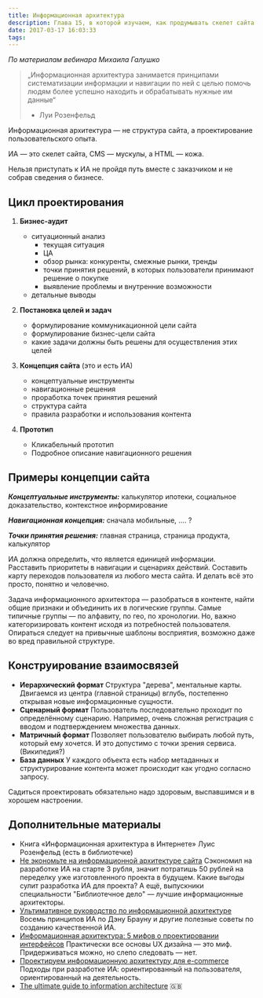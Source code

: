 ```yaml
---
title: Информационная архитектура
description: Глава 15, в которой изучаем, как продумывать скелет сайта
date: 2017-03-17 16:03:33
tags:
---
```


_По материалам вебинара Михаила Галушко_

> „Информационная архитектура занимается принципами систематизации информации и навигации по ней с целью помочь людям более успешно находить и обрабатывать нужные им данные“
> - Луи Розенфельд

Информационная архитектура — не структура сайта, а проектирование пользовательского опыта.

ИА — это скелет сайта, CMS — мускулы, а HTML — кожа.

Нельзя приступать к ИА не пройдя путь вместе с заказчиком и не собрав сведения о бизнесе.

## Цикл проектирования

1. **Бизнес-аудит**

    * ситуационный анализ
      * текущая ситуация
      * ЦА
      * обзор рынка: конкуренты, смежные рынки, тренды
      * точки принятия решений, в которых пользователи принимают решение о покупке
      * выявление проблемы и внутренние возможности
    * детальные выводы
2. **Постановка целей и задач**
    * формулирование коммуникационной цели сайта
    * формулирование бизнес-цели сайта
    * какие задачи должны быть решены для осуществления этих целей
3. **Концепция сайта** (это и есть ИА)
    * концептуальные инструменты
    * навигационные решения
    * проработка точек принятия решений
    * структура сайта
    * правила разработки и использования контента
4. **Прототип**
    * Кликабельный прототип
    * Подробное описание навигационного решения


## Примеры концепции сайта

_**Концептуальные инструменты:**_ калькулятор ипотеки, социальное доказательство, контекстное информирование

_**Навигационная концепция:**_ сначала мобильные, .... ?

_**Точки принятия решения:**_ главная страница, страница продукта, калькулятор


ИА должна определить, что является единицей информации. Расставить приоритеты в навигации и сценариях действий. Составить карту переходов пользователя из любого места сайта. И делать всё это просто, понятно и человечно.


Задача информационного архитектора — разобраться в контенте, найти общие признаки и объединить их в логические группы. Самые типичные группы — по алфавиту, по гео, по хронологии. Но, важно категоризировать контент исходя из потребностей пользователя. Опираться следует на привычные шаблоны восприятия, возможно даже во вред правильной структуре.

## Конструирование взаимосвязей

* **Иерархический формат**
    Структура "дерева", ментальные карты. Двигаемся из центра (главной страницы) вглубь, постепенно открывая новые информационные сущности.
* **Сценарный формат**
    Пользователь последовательно проходит по определённому сценарию. Например, очень сложная регистрация с вводом и подтверждением множества данных.
* **Матричный формат**
    Позволяет пользователю выбирать любой путь, который ему хочется. И это допустимо с точки зрения сервиса. (Википедия?)
* **База данных**
    У каждого объекта есть набор метаданных и структурирование контента может происходит как угодно согласно запросу.

Садиться проектировать обязательно надо здоровым, выспавшимся и в хорошем настроении.

## Дополнительные материалы

* Книга «Информационная архитектура в Интернете» Луис Розенфельд (есть в библиотечке)
* [Не экономьте на информационной архитектуре сайта](http://www.cmsmagazine.ru/library/items/management/information_architecture/)
    Сэкономил на разработке ИА на старте 3 рубля, значит потратишь 50 рублей на переделку уже изготовленного проекта в будущем. Какие выгоды сулит разработка ИА для проекта? А ещё, выпускники специальности "Библиотечное дело" — лучшие информационные архитекторы.
* [Ультимативное руководство по информационной архитектуре](https://blog.sibirix.ru/2015/02/20/IA/)
    Восемь принципов ИА по Дэну Брауну и другие полезные советы по созданию качественной ИА.
* [Информационная архитектура: ​5 мифов о проектировании интерфейсов](https://vc.ru/p/5-infoarch)
    Практически все основы UX дизайна — это миф. Придерживаться можно, но слепо следовать — нет.
* [Проектируем информационную архитектуру для e-commerce](https://habrahabr.ru/company/astoundcommerce/blog/239849/)
    Подходы при разработке ИА: ориентированный на пользователя, ориентированный на деятельность.
* [The ultimate guide to information architecture](http://www.webdesignerdepot.com/2015/02/the-ultimate-guide-to-information-architecture/) :uk: